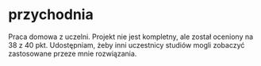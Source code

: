 # przychodnia

Praca domowa z uczelni. Projekt nie jest kompletny, ale został oceniony na 38 z 40 pkt. Udostępniam, żeby inni uczestnicy studiów mogli zobaczyć zastosowane przeze mnie rozwiązania.
